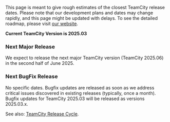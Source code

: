 [//]: # (title: Roadmap Outline)
[//]: # (auxiliary-id: Roadmap Outline)

This page is meant to give rough estimates of the closest TeamCity release dates. Please note that our development plans and dates may change rapidly, and this page might be updated with delays. To see the detailed roadmap, please visit [our website](https://www.jetbrains.com/teamcity/roadmap/#teamcity-roadmap).

__Current TeamCity Version is 2025.03__

### Next Major Release

We expect to release the next major TeamCity version (TeamCity 2025.06) in the second half of June 2025.

### Next BugFix Release

No specific dates. Bugfix updates are released as soon as we address critical issues discovered in existing releases (typically, once a month). Bugfix updates for TeamCity 2025.03 will be released as versions 2025.03.x.

See also: [TeamCity Release Cycle](teamcity-release-cycle.md).
